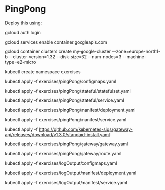 # PingPong

Deploy this using:

gcloud auth login

gcloud services enable container.googleapis.com

gcloud container clusters create my-google-cluster --zone=europe-north1-b --cluster-version=1.32 --disk-size=32 --num-nodes=3 --machine-type=e2-micro

kubectl create namespace exercises

kubectl apply -f exercises/pingPong/configmaps.yaml

kubectl apply -f exercises/pingPong/stateful/statefulset.yaml

kubectl apply -f exercises/pingPong/stateful/service.yaml

kubectl apply -f exercises/pingPong/manifest/deployment.yaml
	
kubectl apply -f exercises/pingPong/manifest/service.yaml

kubectl apply -f https://github.com/kubernetes-sigs/gateway-api/releases/download/v1.3.0/standard-install.yaml

kubectl apply -f exercises/pingPong/gateway/gateway.yaml

kubectl apply -f exercises/pingPong/gateway/route.yaml

kubectl apply -f exercises/logOutput/configmaps.yaml

kubectl apply -f exercises/logOutput/manifest/deployment.yaml

kubectl apply -f exercises/logOutput/manifest/service.yaml